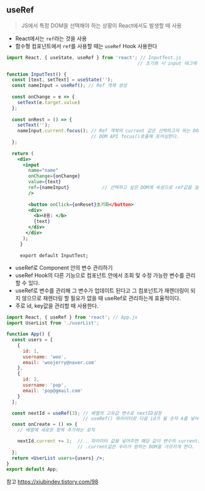 ## useRef
> JS에서 특정 DOM을 선택해야 하는 상황이 React에서도 발생할 때 사용
- React에서는 ```ref```라는 것을 사용
- 함수형 컴포넌트에서 ```ref```를 사용할 때는 ```useRef``` Hook 사용한다

```jsx
import React, { useState, useRef } from 'react'; // InputTest.js
                                                // 초기화 시 input 태그에 focus 잡히는 기능 

function InputTest() {
  const [text, setText] = useState('');
  const nameInput = useRef(); // Ref 객체 생성
  
  const onChange = e => {
    setText(e.target.value)
  };  
  
  const onRest = () => {
    setText('');
    nameInput.current.focus(); // Ref 객체의 current 값은 선택하고자 하는 DOM을 가리킨다.
                               // DOM API focus()호출해 포커싱한다.
  };  
  
  return (
    <div>
      <input
        name="name"
        onChange={onChange} 
        value={text}
        ref={nameInput}            // 선택하고 싶은 DOM에 속성으로 ref값을 설정
        />
        
        <button onClick={onReset}초기화</button>
        <div>
          <b>내용: </b>
          {text}
        </div>
       </div>
      );
     }
     
     export default InputTest;
```

- useRef로 Component 안의 변수 관리하기
- useRef Hook의 다른 기능으로 컴포넌트 안에서 조회 및 수정 가능한 변수를 관리할 수 있다.
- useRef로 변수를 관리해 그 변수가 업데이트 된다고 그 컴포넌트가 재렌더링이 되지 않으므로 재렌더링 할 필요가 없을 때 useRef로 관리하는게 효율적이다.
- 주로 id, key값을 관리할 때 사용한다.
```jsx
import React, { useRef } from 'react'; // App.js
import UserList from './userList';

function App() {
  const users = [
    {
      id: 1,
      username: 'woo',
      email: 'woojerry@naver.com'
    },
    {
      id: 2,
      username: 'pop',
      email: 'pop@gmail.com'
    }
  ];

  const nextId = useRef(3); // 배열의 고유값 변수로 nextID설정 
                            // useRef() 파라미터로 다음 id가 될 숫자 4를 넣어준다.
  const onCreate = () => {
    // 배열에 새로운 항목 추가하는 로직

    nextId.current += 1;  //.. 파라미터 값을 넣어주면 해당 값이 변수의 current값이 된다.
                          // .current값은 우리가 원하는 DOM을 가르키게 한다.
  };
  return <UserList users={users} />;
}
export default App;
```

참고 <https://xiubindev.tistory.com/98>

